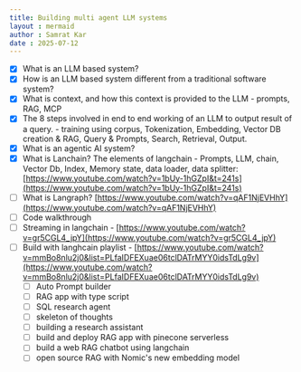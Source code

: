 ```yaml
---
title: Building multi agent LLM systems
layout : mermaid
author : Samrat Kar
date : 2025-07-12
---
```


- [x] What is an LLM based system?
- [x] How is an LLM based system different from a traditional software system?
- [x] What is context, and how this context is provided to the LLM - prompts, RAG, MCP
- [x] The 8 steps involved in end to end working of an LLM to output result of a query. - training using corpus, Tokenization, Embedding, Vector DB creation & RAG, Query & Prompts, Search, Retrieval, Output.
- [x] What is an agentic AI system?
- [x] What is Lanchain? The elements of langchain - Prompts, LLM, chain, Vector Db, Index, Memory state, data loader, data splitter: [https://www.youtube.com/watch?v=1bUy-1hGZpI&t=241s](https://www.youtube.com/watch?v=1bUy-1hGZpI&t=241s)
- [ ] What is Langraph? [https://www.youtube.com/watch?v=qAF1NjEVHhY](https://www.youtube.com/watch?v=qAF1NjEVHhY)
- [ ] Code walkthrough
- [ ] Streaming in langchain - [https://www.youtube.com/watch?v=gr5CGL4_jpY](https://www.youtube.com/watch?v=gr5CGL4_jpY)
- [ ] Build with langhcain playlist - [https://www.youtube.com/watch?v=mmBo8nlu2j0&list=PLfaIDFEXuae06tclDATrMYY0idsTdLg9v](https://www.youtube.com/watch?v=mmBo8nlu2j0&list=PLfaIDFEXuae06tclDATrMYY0idsTdLg9v)
  - [ ] Auto Prompt builder 
  - [ ] RAG app with type script 
  - [ ] SQL research agent 
  - [ ] skeleton of thoughts 
  - [ ] building a research assistant 
  - [ ] build and deploy RAG app with pinecone serverless 
  - [ ] build a web RAG chatbot using langchain 
  - [ ] open source RAG with Nomic's new embedding model 